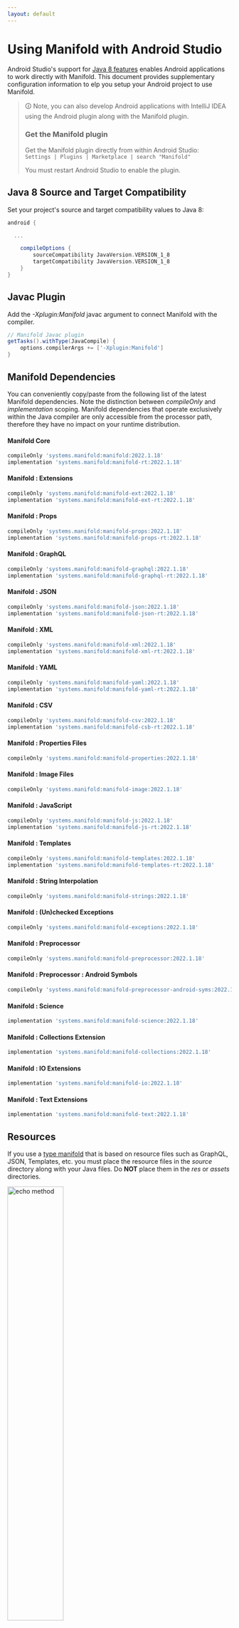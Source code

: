 ```yaml
---
layout: default
---
```


# Using Manifold with Android Studio

Android Studio's support for [Java 8 features](https://developer.android.com/studio/write/java8-support.html) enables
Android applications to work directly with Manifold. This document provides supplementary configuration information to
elp you setup your Android project to use Manifold.

>🛈 Note, you can also develop Android applications with IntelliJ IDEA using the Android plugin along with the Manifold
>plugin. 
>
>### Get the Manifold plugin
>Get the Manifold plugin directly from within Android Studio:
><br>
>`Settings | Plugins | Marketplace | search "Manifold"`
><br>
> 
>You must restart Android Studio to enable the plugin. 
 
## Java 8 Source and Target Compatibility 
Set your project's source and target compatibility values to Java 8:

```groovy
android {

  ...

    compileOptions {
        sourceCompatibility JavaVersion.VERSION_1_8
        targetCompatibility JavaVersion.VERSION_1_8
    }
}
```

## Javac Plugin
Add the *-Xplugin:Manifold* javac argument to connect Manifold with the compiler.

```groovy
// Manifold Javac plugin
getTasks().withType(JavaCompile) {
    options.compilerArgs += ['-Xplugin:Manifold']
}
```    

## Manifold Dependencies
You can conveniently copy/paste from the following list of the latest Manifold dependencies. Note the distinction
between *compileOnly* and *implementation* scoping. Manifold dependencies that operate exclusively within the
Java compiler are only accessible from the processor path, therefore they have no impact on your runtime distribution.

#### Manifold Core
```groovy
compileOnly 'systems.manifold:manifold:2022.1.18'
implementation 'systems.manifold:manifold-rt:2022.1.18'
```
#### Manifold : Extensions
```groovy
compileOnly 'systems.manifold:manifold-ext:2022.1.18'
implementation 'systems.manifold:manifold-ext-rt:2022.1.18'
```
#### Manifold : Props
```groovy
compileOnly 'systems.manifold:manifold-props:2022.1.18'
implementation 'systems.manifold:manifold-props-rt:2022.1.18'
```
#### Manifold : GraphQL
```groovy
compileOnly 'systems.manifold:manifold-graphql:2022.1.18'
implementation 'systems.manifold:manifold-graphql-rt:2022.1.18'
```
#### Manifold : JSON
```groovy
compileOnly 'systems.manifold:manifold-json:2022.1.18'
implementation 'systems.manifold:manifold-json-rt:2022.1.18'
```
#### Manifold : XML
```groovy
compileOnly 'systems.manifold:manifold-xml:2022.1.18'
implementation 'systems.manifold:manifold-xml-rt:2022.1.18'
```
#### Manifold : YAML
```groovy
compileOnly 'systems.manifold:manifold-yaml:2022.1.18'
implementation 'systems.manifold:manifold-yaml-rt:2022.1.18'
```
#### Manifold : CSV
```groovy
compileOnly 'systems.manifold:manifold-csv:2022.1.18'
implementation 'systems.manifold:manifold-csb-rt:2022.1.18'
```
#### Manifold : Properties Files
```groovy
compileOnly 'systems.manifold:manifold-properties:2022.1.18'
```
#### Manifold : Image Files
```groovy
compileOnly 'systems.manifold:manifold-image:2022.1.18'
```
#### Manifold : JavaScript
```groovy
compileOnly 'systems.manifold:manifold-js:2022.1.18'
implementation 'systems.manifold:manifold-js-rt:2022.1.18'
```
#### Manifold : Templates
```groovy
compileOnly 'systems.manifold:manifold-templates:2022.1.18'
implementation 'systems.manifold:manifold-templates-rt:2022.1.18'
```
#### Manifold : String Interpolation
```groovy
compileOnly 'systems.manifold:manifold-strings:2022.1.18'
```
#### Manifold : (Un)checked Exceptions
```groovy
compileOnly 'systems.manifold:manifold-exceptions:2022.1.18'
```
#### Manifold : Preprocessor
```groovy
compileOnly 'systems.manifold:manifold-preprocessor:2022.1.18'
```
#### Manifold : Preprocessor : Android Symbols
```groovy
compileOnly 'systems.manifold:manifold-preprocessor-android-syms:2022.1.18'
```
#### Manifold : Science
```groovy
implementation 'systems.manifold:manifold-science:2022.1.18'
```
#### Manifold : Collections Extension
```groovy
implementation 'systems.manifold:manifold-collections:2022.1.18'
```
#### Manifold : IO Extensions
```groovy
implementation 'systems.manifold:manifold-io:2022.1.18'
```
#### Manifold : Text Extensions
```groovy
implementation 'systems.manifold:manifold-text:2022.1.18'
```

## Resources

If you use a [type manifold](https://github.com/manifold-systems/manifold/tree/master/manifold-core-parent/manifold#the-big-picture)
that is based on resource files such as GraphQL, JSON, Templates, etc. you must place the resource files in the 
*source* directory along with your Java files.  Do **NOT** place them in the *res* or *assets* directories.
 
<p><img src="http://manifold.systems/images/android_resources.png" alt="echo method" width="50%" height="50%"/></p> 

## Preprocessor and build variant symbols

If you use the [preprocessor](https://github.com/manifold-systems/manifold/tree/master/manifold-deps-parent/manifold-preprocessor),
you can directly reference Android build variant symbols with the [manifold-preprocessor-android-syms](https://github.com/manifold-systems/manifold/tree/master/manifold-deps-parent/manifold-preprocessor-android-syms)
dependency.
```java
#if FLAVOR == "paid"
  @Override
  public void specialMethod(Foo foo) {
  ...
  }
#endif
```
build.gradle
```groovy
dependencies {
    ...
    compileOnly 'systems.manifold:manifold-preprocessor:2022.1.18'
    compileOnly 'systems.manifold:manifold-preprocessor-android-syms:2022.1.18'
}
```